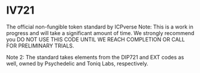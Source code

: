 # IV721
The official non-fungible token standard by ICPverse
Note: This is a work in progress and will take a significant amount of time. We strongly recommend you DO NOT USE THIS CODE UNTIL WE REACH COMPLETION OR CALL FOR PRELIMINARY TRIALS.

Note 2: The standard takes elements from the DIP721 and EXT codes as well, owned by Psychedelic and Toniq Labs, respectively.
